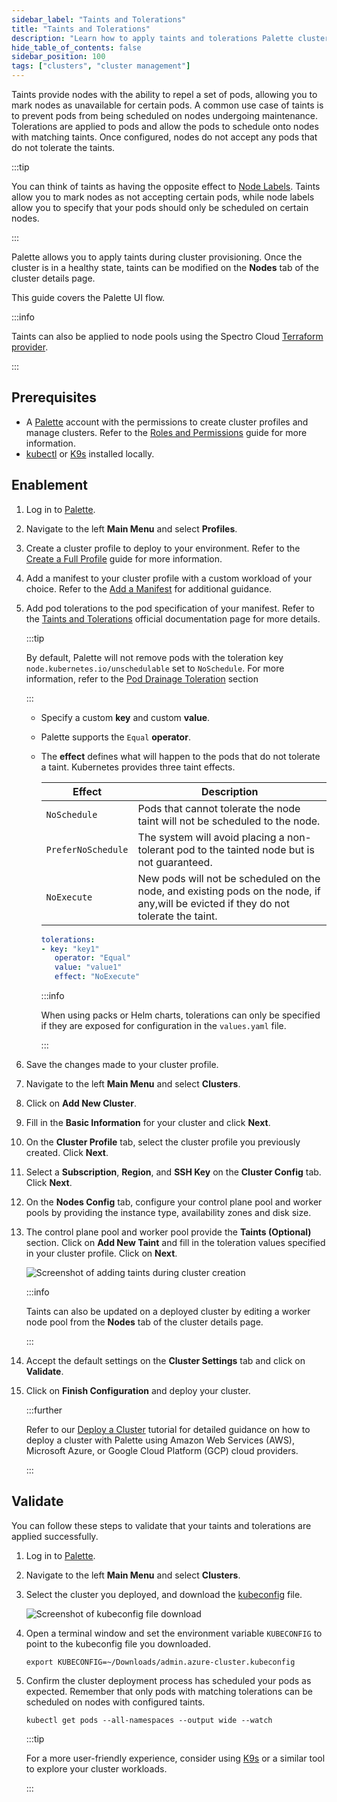 ```yaml
---
sidebar_label: "Taints and Tolerations"
title: "Taints and Tolerations"
description: "Learn how to apply taints and tolerations Palette clusters."
hide_table_of_contents: false
sidebar_position: 100
tags: ["clusters", "cluster management"]
---
```


Taints provide nodes with the ability to repel a set of pods, allowing you to mark nodes as unavailable for certain
pods. A common use case of taints is to prevent pods from being scheduled on nodes undergoing maintenance. Tolerations
are applied to pods and allow the pods to schedule onto nodes with matching taints. Once configured, nodes do not accept
any pods that do not tolerate the taints.

:::tip

You can think of taints as having the opposite effect to [Node Labels](./node-labels.md). Taints allow you to mark nodes
as not accepting certain pods, while node labels allow you to specify that your pods should only be scheduled on certain
nodes.

:::

Palette allows you to apply taints during cluster provisioning. Once the cluster is in a healthy state, taints can be
modified on the **Nodes** tab of the cluster details page.

This guide covers the Palette UI flow.

:::info

Taints can also be applied to node pools using the Spectro Cloud
[Terraform provider](https://registry.terraform.io/providers/spectrocloud/spectrocloud/latest/docs).

:::

## Prerequisites

- A [Palette](https://console.spectrocloud.com) account with the permissions to create cluster profiles and manage
  clusters. Refer to the [Roles and Permissions](../../user-management/palette-rbac/project-scope-roles-permissions.md)
  guide for more information.
- [kubectl](https://kubernetes.io/docs/reference/kubectl/) or [K9s](https://k9scli.io/) installed locally.

## Enablement

1. Log in to [Palette](https://console.spectrocloud.com).

2. Navigate to the left **Main Menu** and select **Profiles**.

3. Create a cluster profile to deploy to your environment. Refer to the
   [Create a Full Profile](../../profiles/cluster-profiles/create-cluster-profiles/create-full-profile.md) guide for
   more information.

4. Add a manifest to your cluster profile with a custom workload of your choice. Refer to the
   [Add a Manifest](../../profiles/cluster-profiles/create-cluster-profiles/create-addon-profile/create-manifest-addon.md)
   for additional guidance.

5. Add pod tolerations to the pod specification of your manifest. Refer to the
   [Taints and Tolerations](https://kubernetes.io/docs/concepts/scheduling-eviction/taint-and-toleration/) official
   documentation page for more details.

   :::tip

   By default, Palette will not remove pods with the toleration key `node.kubernetes.io/unschedulable` set to
   `NoSchedule`. For more information, refer to the [Pod Drainage Toleration](./node-pool.md#pod-drainage-toleration)
   section

   :::

   - Specify a custom **key** and custom **value**.
   - Palette supports the `Equal` **operator**.
   - The **effect** defines what will happen to the pods that do not tolerate a taint. Kubernetes provides three taint
     effects.

     | **Effect**         | **Description**                                                                                                                      |
     | ------------------ | ------------------------------------------------------------------------------------------------------------------------------------ |
     | `NoSchedule`       | Pods that cannot tolerate the node taint will not be scheduled to the node.                                                          |
     | `PreferNoSchedule` | The system will avoid placing a non-tolerant pod to the tainted node but is not guaranteed.                                          |
     | `NoExecute`        | New pods will not be scheduled on the node, and existing pods on the node, if any,will be evicted if they do not tolerate the taint. |

     ```yaml
     tolerations:
     - key: "key1"
        operator: "Equal"
        value: "value1"
        effect: "NoExecute"
     ```

     :::info

     When using packs or Helm charts, tolerations can only be specified if they are exposed for configuration in the
     `values.yaml` file.

     :::

6. Save the changes made to your cluster profile.

7. Navigate to the left **Main Menu** and select **Clusters**.

8. Click on **Add New Cluster**.

9. Fill in the **Basic Information** for your cluster and click **Next**.

10. On the **Cluster Profile** tab, select the cluster profile you previously created. Click **Next**.

11. Select a **Subscription**, **Region**, and **SSH Key** on the **Cluster Config** tab. Click **Next**.

12. On the **Nodes Config** tab, configure your control plane pool and worker pools by providing the instance type,
    availability zones and disk size.

13. The control plane pool and worker pool provide the **Taints (Optional)** section. Click on **Add New Taint** and
    fill in the toleration values specified in your cluster profile. Click on **Next**.

    ![Screenshot of adding taints during cluster creation](/clusters_cluster-management_taints_cluster-creation-taints.webp)

    :::info

    Taints can also be updated on a deployed cluster by editing a worker node pool from the **Nodes** tab of the cluster
    details page.

    :::

14. Accept the default settings on the **Cluster Settings** tab and click on **Validate**.

15. Click on **Finish Configuration** and deploy your cluster.

    :::further

    Refer to our [Deploy a Cluster](../../tutorials/cluster-deployment/public-cloud/deploy-k8s-cluster.md) tutorial for
    detailed guidance on how to deploy a cluster with Palette using Amazon Web Services (AWS), Microsoft Azure, or
    Google Cloud Platform (GCP) cloud providers.

    :::

## Validate

You can follow these steps to validate that your taints and tolerations are applied successfully.

1. Log in to [Palette](https://console.spectrocloud.com).

2. Navigate to the left **Main Menu** and select **Clusters**.

3. Select the cluster you deployed, and download the [kubeconfig](./kubeconfig.md) file.

   ![Screenshot of kubeconfig file download](/clusters_cluster-management_taints_kubeconfig-download.webp)

4. Open a terminal window and set the environment variable `KUBECONFIG` to point to the kubeconfig file you downloaded.

   ```
   export KUBECONFIG=~/Downloads/admin.azure-cluster.kubeconfig
   ```

5. Confirm the cluster deployment process has scheduled your pods as expected. Remember that only pods with matching
   tolerations can be scheduled on nodes with configured taints.

   ```
   kubectl get pods --all-namespaces --output wide --watch
   ```

   :::tip

   For a more user-friendly experience, consider using [K9s](https://k9scli.io/) or a similar tool to explore your
   cluster workloads.

   :::
